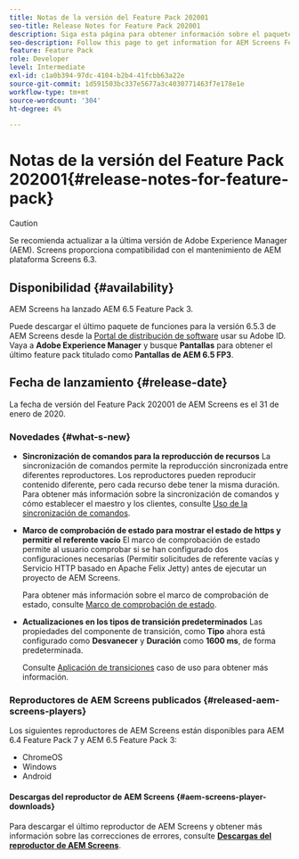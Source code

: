 ```yaml
---
title: Notas de la versión del Feature Pack 202001
seo-title: Release Notes for Feature Pack 202001
description: Siga esta página para obtener información sobre el paquete de funciones 2001 de AEM Screens, publicado el 31 de enero de 2020.
seo-description: Follow this page to get information for AEM Screens Feature Pack 202001 released on January 31, 2020.
feature: Feature Pack
role: Developer
level: Intermediate
exl-id: c1a0b394-97dc-4104-b2b4-41fcbb63a22e
source-git-commit: 1d591503bc337e5677a3c4030771463f7e178e1e
workflow-type: tm+mt
source-wordcount: '304'
ht-degree: 4%

---
```


# Notas de la versión del Feature Pack 202001{#release-notes-for-feature-pack}

>[!CAUTION]
>
>Se recomienda actualizar a la última versión de Adobe Experience Manager (AEM). Screens proporciona compatibilidad con el mantenimiento de AEM plataforma Screens 6.3.

## Disponibilidad {#availability}

AEM Screens ha lanzado AEM 6.5 Feature Pack 3.

Puede descargar el último paquete de funciones para la versión 6.5.3 de AEM Screens desde la [Portal de distribución de software](https://experience.adobe.com/#/downloads/content/software-distribution/es/aem.html) usar su Adobe ID. Vaya a **Adobe Experience Manager** y busque **Pantallas** para obtener el último feature pack titulado como **Pantallas de AEM 6.5 FP3**.

## Fecha de lanzamiento {#release-date}

La fecha de versión del Feature Pack 202001 de AEM Screens es el 31 de enero de 2020.

### Novedades {#what-s-new}

* **Sincronización de comandos para la reproducción de recursos**
La sincronización de comandos permite la reproducción sincronizada entre diferentes reproductores. Los reproductores pueden reproducir contenido diferente, pero cada recurso debe tener la misma duración.
Para obtener más información sobre la sincronización de comandos y cómo establecer el maestro y los clientes, consulte [Uso de la sincronización de comandos](using-command-sync.md).

* **Marco de comprobación de estado para mostrar el estado de https y permitir el referente vacío**
El marco de comprobación de estado permite al usuario comprobar si se han configurado dos configuraciones necesarias (Permitir solicitudes de referente vacías y Servicio HTTP basado en Apache Felix Jetty) antes de ejecutar un proyecto de AEM Screens.

   Para obtener más información sobre el marco de comprobación de estado, consulte [Marco de comprobación de estado](/help/user-guide/configuring-screens-introduction.md#health-check-framework).

* **Actualizaciones en los tipos de transición predeterminados**
Las propiedades del componente de transición, como 
**Tipo** ahora está configurado como **Desvanecer** y **Duración** como **1600 ms**, de forma predeterminada.

   Consulte [Aplicación de transiciones](/help/user-guide/applying-transitions.md) caso de uso para obtener más información.


### Reproductores de AEM Screens publicados {#released-aem-screens-players}

Los siguientes reproductores de AEM Screens están disponibles para AEM 6.4 Feature Pack 7 y AEM 6.5 Feature Pack 3:

* ChromeOS
* Windows
* Android

#### Descargas del reproductor de AEM Screens  {#aem-screens-player-downloads}

Para descargar el último reproductor de AEM Screens y obtener más información sobre las correcciones de errores, consulte [**Descargas del reproductor de AEM Screens**](https://download.macromedia.com/screens/).
